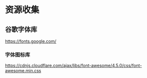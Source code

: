 # 资源收集



## 谷歌字体库

https://fonts.google.com/

### 字体图标库

https://cdnjs.cloudflare.com/ajax/libs/font-awesome/4.5.0/css/font-awesome.min.css